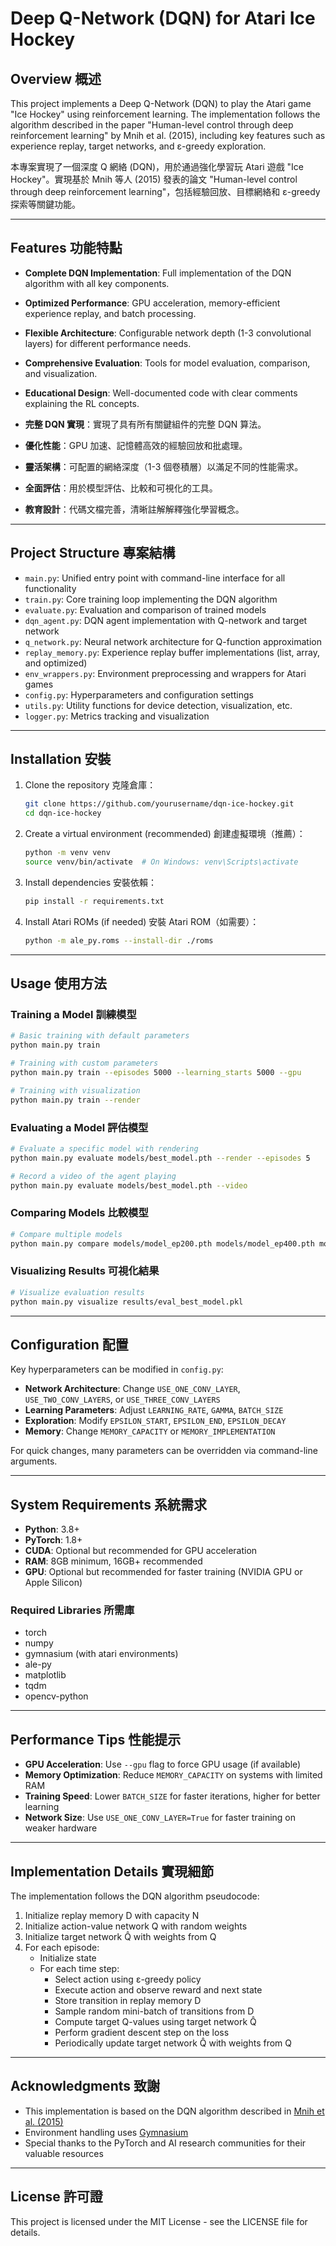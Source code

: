 # Deep Q-Network (DQN) for Atari Ice Hockey

## Overview 概述

This project implements a Deep Q-Network (DQN) to play the Atari game "Ice Hockey" using reinforcement learning. The implementation follows the algorithm described in the paper "Human-level control through deep reinforcement learning" by Mnih et al. (2015), including key features such as experience replay, target networks, and ε-greedy exploration.

本專案實現了一個深度 Q 網絡 (DQN)，用於通過強化學習玩 Atari 遊戲 "Ice Hockey"。實現基於 Mnih 等人 (2015) 發表的論文 "Human-level control through deep reinforcement learning"，包括經驗回放、目標網絡和 ε-greedy 探索等關鍵功能。

---

## Features 功能特點

- **Complete DQN Implementation**: Full implementation of the DQN algorithm with all key components.
- **Optimized Performance**: GPU acceleration, memory-efficient experience replay, and batch processing.
- **Flexible Architecture**: Configurable network depth (1-3 convolutional layers) for different performance needs.
- **Comprehensive Evaluation**: Tools for model evaluation, comparison, and visualization.
- **Educational Design**: Well-documented code with clear comments explaining the RL concepts.

- **完整 DQN 實現**：實現了具有所有關鍵組件的完整 DQN 算法。
- **優化性能**：GPU 加速、記憶體高效的經驗回放和批處理。
- **靈活架構**：可配置的網絡深度（1-3 個卷積層）以滿足不同的性能需求。
- **全面評估**：用於模型評估、比較和可視化的工具。
- **教育設計**：代碼文檔完善，清晰註解解釋強化學習概念。

---

## Project Structure 專案結構

- `main.py`: Unified entry point with command-line interface for all functionality
- `train.py`: Core training loop implementing the DQN algorithm
- `evaluate.py`: Evaluation and comparison of trained models
- `dqn_agent.py`: DQN agent implementation with Q-network and target network
- `q_network.py`: Neural network architecture for Q-function approximation
- `replay_memory.py`: Experience replay buffer implementations (list, array, and optimized)
- `env_wrappers.py`: Environment preprocessing and wrappers for Atari games
- `config.py`: Hyperparameters and configuration settings
- `utils.py`: Utility functions for device detection, visualization, etc.
- `logger.py`: Metrics tracking and visualization

---

## Installation 安裝

1. Clone the repository 克隆倉庫：
   ```bash
   git clone https://github.com/yourusername/dqn-ice-hockey.git
   cd dqn-ice-hockey
   ```

2. Create a virtual environment (recommended) 創建虛擬環境（推薦）：
   ```bash
   python -m venv venv
   source venv/bin/activate  # On Windows: venv\Scripts\activate
   ```

3. Install dependencies 安裝依賴：
   ```bash
   pip install -r requirements.txt
   ```

4. Install Atari ROMs (if needed) 安裝 Atari ROM（如需要）：
   ```bash
   python -m ale_py.roms --install-dir ./roms
   ```

---

## Usage 使用方法

### Training a Model 訓練模型

```bash
# Basic training with default parameters
python main.py train

# Training with custom parameters
python main.py train --episodes 5000 --learning_starts 5000 --gpu

# Training with visualization
python main.py train --render
```

### Evaluating a Model 評估模型

```bash
# Evaluate a specific model with rendering
python main.py evaluate models/best_model.pth --render --episodes 5

# Record a video of the agent playing
python main.py evaluate models/best_model.pth --video
```

### Comparing Models 比較模型

```bash
# Compare multiple models
python main.py compare models/model_ep200.pth models/model_ep400.pth models/model_ep600.pth
```

### Visualizing Results 可視化結果

```bash
# Visualize evaluation results
python main.py visualize results/eval_best_model.pkl
```

---

## Configuration 配置

Key hyperparameters can be modified in `config.py`:

- **Network Architecture**: Change `USE_ONE_CONV_LAYER`, `USE_TWO_CONV_LAYERS`, or `USE_THREE_CONV_LAYERS`
- **Learning Parameters**: Adjust `LEARNING_RATE`, `GAMMA`, `BATCH_SIZE`
- **Exploration**: Modify `EPSILON_START`, `EPSILON_END`, `EPSILON_DECAY`
- **Memory**: Change `MEMORY_CAPACITY` or `MEMORY_IMPLEMENTATION`

For quick changes, many parameters can be overridden via command-line arguments.

---

## System Requirements 系統需求

- **Python**: 3.8+
- **PyTorch**: 1.8+
- **CUDA**: Optional but recommended for GPU acceleration
- **RAM**: 8GB minimum, 16GB+ recommended
- **GPU**: Optional but recommended for faster training (NVIDIA GPU or Apple Silicon)

### Required Libraries 所需庫
- torch
- numpy
- gymnasium (with atari environments)
- ale-py
- matplotlib
- tqdm
- opencv-python

---

## Performance Tips 性能提示

- **GPU Acceleration**: Use `--gpu` flag to force GPU usage (if available)
- **Memory Optimization**: Reduce `MEMORY_CAPACITY` on systems with limited RAM
- **Training Speed**: Lower `BATCH_SIZE` for faster iterations, higher for better learning
- **Network Size**: Use `USE_ONE_CONV_LAYER=True` for faster training on weaker hardware

---

## Implementation Details 實現細節

The implementation follows the DQN algorithm pseudocode:

1. Initialize replay memory D with capacity N
2. Initialize action-value network Q with random weights
3. Initialize target network Q̂ with weights from Q
4. For each episode:
   - Initialize state
   - For each time step:
     - Select action using ε-greedy policy
     - Execute action and observe reward and next state
     - Store transition in replay memory D
     - Sample random mini-batch of transitions from D
     - Compute target Q-values using target network Q̂
     - Perform gradient descent step on the loss
     - Periodically update target network Q̂ with weights from Q

---

## Acknowledgments 致謝

- This implementation is based on the DQN algorithm described in [Mnih et al. (2015)](https://www.nature.com/articles/nature14236)
- Environment handling uses [Gymnasium](https://gymnasium.farama.org/)
- Special thanks to the PyTorch and AI research communities for their valuable resources

---

## License 許可證

This project is licensed under the MIT License - see the LICENSE file for details.